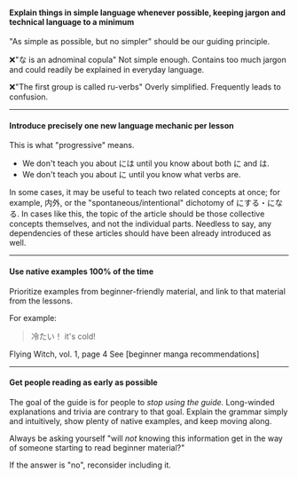#### Explain things in simple language whenever possible, keeping jargon and technical language to a minimum
"As simple as possible, but no simpler" should be our guiding principle. 

❌"な is an adnominal copula"
Not simple enough.
Contains too much jargon and could readily be explained in everyday language.

❌"The first group is called ru-verbs"
Overly simplified.
Frequently leads to confusion.

--- 
#### Introduce precisely one new language mechanic per lesson

This is what "progressive" means.
- We don't teach you about には until you know about both に and は.
- We don't teach you about に until you know what verbs are.

In some cases, it may be useful to teach two related concepts at once; for example, 内外, or the "spontaneous/intentional" dichotomy of にする・になる. In cases like this, the topic of the article should be those collective concepts themselves, and not the individual parts. Needless to say, any dependencies of these articles should have been already introduced as well.

--- 
#### Use native examples 100% of the time
Prioritize examples from beginner-friendly material, and link to that material from the lessons.

For example:

>冷たい！
it's cold!
>  
Flying Witch, vol. 1, page 4
See [beginner manga recommendations]


---
#### Get people reading as early as possible
The goal of the guide is for people to *stop using the guide.* Long-winded explanations and trivia are contrary to that goal. Explain the grammar simply and intuitively, show plenty of native examples, and keep moving along. 

Always be asking yourself "will *not* knowing this information get in the way of someone starting to read beginner material?"

If the answer is "no", reconsider including it.